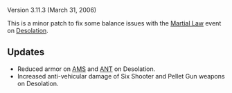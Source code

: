 Version 3.11.3 (March 31, 2006)

This is a minor patch to fix some balance issues with the [Martial
Law](../etc/Martial_Law.md) event on
[Desolation](../locations/Desolation.md).

## Updates

- Reduced armor on [AMS](../vehicles/Advanced_Mobile_Station.md) and [ANT](../ANT.md) on
  Desolation.
- Increased anti-vehicular damage of Six Shooter and Pellet Gun
  weapons on Desolation.

<!--[Category:Patches](../Category:Patches.md)-->
